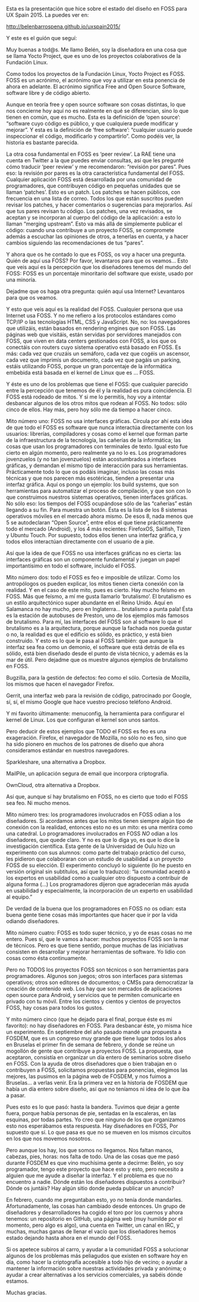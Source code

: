 Esta es la presentación que hice sobre el estado del diseño en FOSS para UX Spain 2015. La puedes ver en:

http://belenbarrospena.github.io/uxspain2015/

Y este es el guión que seguí:

Muy buenas a tod@s. Me llamo Belén, soy la diseñadora en una cosa que se llama Yocto Project, que es uno de los proyectos colaborativos de la Fundación Linux. 

Como todos los proyectos de la Fundación Linux, Yocto Project es FOSS. FOSS es un acrónimo, el acrónimo que voy a utilizar en esta ponencia de ahora en adelante. El acrónimo significa Free and Open Source Software, software libre y de código abierto. 

Aunque en teoría free y open source software son cosas distintas, lo que nos concierne hoy aquí no es realmente en qué se diferencian, sino lo que tienen en común, que es mucho. Esta es la definición de ‘open source’: “software cuyo código es público, y que cualquiera puede modificar y mejorar”. Y esta es la definición de ‘free software’: “cualquier usuario puede inspeccionar el código, modificarlo y compartirlo”. Como podéis ver, la historia es bastante parecida. 

La otra cosa fundamental en FOSS es ‘peer review’. La RAE tiene una cuenta en Twitter a la que puedes enviar consultas, así que les pregunté cómo traducir ‘peer review’ y me recomendaron: “revisión por pares”. Pues eso: la revisión por pares es la otra característica fundamental del FOSS. Cualquier aplicación FOSS está desarrollada por una comunidad de programadores, que contribuyen código en pequeñas unidades que se llaman ‘patches’. Esto es un patch. Los patches se hacen públicos, con frecuencia en una lista de correo. Todos los que están suscritos pueden revisar los patches, y hacer comentarios o sugerencias para mejorarlos. Así que tus pares revisan tu código. Los patches, una vez revisados, se aceptan y se incorporan al cuerpo del código de la aplicación: a esto lo llaman “merging upstream”. Esto va más allá de simplemente publicar el código: cuando una contribuye a un proyecto FOSS, se compromete además a escuchar las opiniones de otros, a tenerlas en cuenta, y a hacer cambios siguiendo las recomendaciones de tus “pares”.

Y ahora que os he contado lo que es FOSS, os voy a hacer una pregunta. Quién de aquí usa FOSS? Por favor, levantaros para que os veamos… Esto que veis aquí es la percepción que los diseñadores tenemos del mundo del FOSS: FOSS es un porcentaje minoritario del software que existe, usado por una minoría.

Dejadme que os haga otra pregunta: quién aquí usa Internet? Levantaros para que os veamos. 

Y esto que veis aquí es la realidad del FOSS. Cualquier persona que usa Internet usa FOSS. Y no me refiero a los protocolos estándares como TCP/IP o las tecnologías HTML, CSS y JavaScript. No, no: los navegadores que utilizáis, están basados en rendering engines que son FOSS. Las páginas web que visitáis, están servidas por servidores manejados con FOSS, que viven en data centers gestionados con FOSS, a los que os conectáis con routers cuyo sistema operativo está basado en FOSS. Es más: cada vez que cruzáis un semáforo, cada vez que cogéis un ascensor, cada vez que imprimís un documento, cada vez que pagáis un parking, estáis utilizando FOSS, porque un gran porcentaje de la informática embebida está basada en el kernel de Linux que es … FOSS.

Y éste es uno de los problemas que tiene el FOSS: que cualquier parecido entre la percepción que tenemos de él y la realidad es pura coincidencia. El FOSS está rodeado de mitos. Y si me lo permitís, hoy voy a intentar desbancar algunos de los otros mitos que rodean al FOSS. No todos: sólo cinco de ellos. Hay más, pero hoy sólo me da tiempo a hacer cinco. 

Mito número uno: FOSS no usa interfaces gráficas. Circula por ahí esta idea de que todo el FOSS es software que nunca interactúa directamente con los usuarios: librerías, compiladores y cosas como el kernel que forman parte de la infraestructura de la tecnología, las cañerías de la informática; las cosas que usan los programadores con terminales de texto. Igual esto fue cierto en algún momento, pero realmente ya no lo es. Los programadores jovenzuelos (y no tan jovenzuelos) están acostumbrados a interfaces gráficas, y demandan el mismo tipo de interacción para sus herramientas. Prácticamente todo lo que os podáis imaginar, incluso las cosas más técnicas y que nos parecen más esotéricas, tienden a presentar una interfaz gráfica. Aquí os pongo un ejemplo: los build systems, que son herramientas para automatizar el proceso de compilación, y que son con lo que construimos nuestros sistemas operativos, tienen interfaces gráficas. No sólo eso: los tiempos del FOSS ocupándose sólo de las “cañerías” están llegando a su fin. Para muestra un botón. Ésta es la lista de los 8 sistemas operativos móviles en el mercado ahora mismo. De esos 8, nada menos que 5 se autodeclaran “Open Source”, entre ellos el que tiene prácticamente todo el mercado (Android), y los 4 más recientes: FirefoxOS, Sailfish, Tizen y Ubuntu Touch. Por supuesto, todos ellos tienen una interfaz gráfica, y todos ellos interactúan directamente con el usuario de a pie. 

Así que la idea de que FOSS no usa interfaces gráficas no es cierta: las interfaces gráficas son un componente fundamental y juegan un papel importantísimo en todo el software, incluido el FOSS. 

Mito número dos: todo el FOSS es feo e imposible de utilizar. Como los antropólogos os pueden explicar, los mitos tienen cierta conexión con la realidad. Y en el caso de este mito, pues es cierto. Hay mucho feísmo en FOSS. Más que feísmo, a mí me gusta llamarlo ‘brutalismo’. El brutalismo es un estilo arquitectónico super abundante en el Reino Unido. Aquí en Salamanca no hay mucho, pero en Inglaterra… brutalismo a punta pala! Ésta es la estación de autobuses de Preston, uno de los ejemplos más famosos de brutalismo. Para mí, las interfaces del FOSS son al software lo que el brutalismo es a la arquitectura, porque aunque la fachada nos pueda gustar o no, la realidad es que el edificio es sólido, es práctico, y está bien construido. Y esto es lo que le pasa al FOSS también: que aunque la interfaz sea fea como un demonio, el software que está detrás de ella es sólido, está bien diseñado desde el punto de vista técnico, y además es la mar de útil. Pero dejadme que os muestre algunos ejemplos de brutalismo en FOSS. 

Bugzilla, para la gestión de defectos: feo como el sólo. Cortesía de Mozilla, los mismos que hacen el navegador Firefox. 

Gerrit, una interfaz web para la revisión de código, patrocinado por Google, sí, sí, el mismo Google que hace vuestro precioso teléfono Android. 

Y mi favorito últimamente: menuconfig, la herramienta para configurar el kernel de Linux. Los que configuran el kernel son unos santos.

Pero deducir de estos ejemplos que TODO el FOSS es feo es una exageración. Firefox, el navegador de Mozilla, no sólo no es feo, sino que ha sido pionero en muchos de los patrones de diseño que ahora consideramos estándar en nuestros navegadores.

Sparkleshare, una alternativa a Dropbox.

MailPile, un aplicación segura de email que incorpora criptografía.

OwnCloud, otra alternativa a Dropbox.

Así que, aunque sí hay brutalismo en FOSS, no es cierto que todo el FOSS sea feo. Ni mucho menos. 

Mito número tres: los programadores involucrados en FOSS odian a los diseñadores. Si acordamos antes que los mitos tienen siempre algún tipo de conexión con la realidad, entonces esto no es un mito: es una mentira como una catedral. Lo programadores involucrados en FOSS *NO* odian a los diseñadores, que quede claro. Y no es que lo diga yo, es que lo dice la investigación científica. Esta gente de la Universidad de Oulu hizo un experimento con sus alumnos: como parte del trabajo práctico del curso, les pidieron que colaboraran con un estudio de usabilidad a un proyecto FOSS de su elección. El experimento concluyó lo siguiente (lo he puesto en versión original sin subtítulos, así que lo traduzco): “la comunidad aceptó a los expertos en usabilidad como a cualquier otro dispuesto a contribuir de alguna forma (…) Los programadores dijeron que agradecerían más ayuda en usabilidad y especialmente, la incorporación de un experto en usabilidad al equipo.” 

De verdad de la buena que los programadores en FOSS no os odian: esta buena gente tiene cosas más importantes que hacer que ir por la vida odiando diseñadores.

Mito número cuatro: FOSS es todo super técnico, y yo de esas cosas no me entero. Pues sí, que le vamos a hacer: muchos proyectos FOSS son la mar de técnicos. Pero es que tiene sentido, porque muchas de las iniciativas consisten en desarrollar y mejorar herramientas de software. Yo lidio con cosas como ésta continuamente. 

Pero no TODOS los proyectos FOSS son técnicos o son herramientas para programadores. Algunos son juegos; otros son interfaces para sistemas operativos; otros son editores de documentos; o CMSs para democratizar la creación de contenido web. Los hay que son mercados de aplicaciones open source para Android, y servicios que te permiten comunicarte en privado con tu móvil. Entre los cientos y cientos y cientos de proyectos FOSS, hay cosas para todos los gustos. 

Y mito número cinco (que he dejado para el final, porque éste es mi favorito): no hay diseñadores en FOSS. Para desbancar éste, yo misma hice un experimento. En septiembre del año pasado mandé una propuesta a FOSDEM, que es un congreso muy grande que tiene lugar todos los años en Bruselas el primer fin de semana de febrero, y donde se reúne un mogollón de gente que contribuye a proyectos FOSS. La propuesta, que aceptaron, consistía en organizar un día entero de seminarios sobre diseño en FOSS. Con la ayuda de otros diseñadores que o bien trabajan en o contribuyen a FOSS, solicitamos propuestas para ponencias, elegimos las mejores, las pusimos en la página web de FOSDEM, y nos fuimos a Bruselas… a verlas venir. Era la primera vez en la historia de FOSDEM que había un día entero sobre diseño, así que no teníamos ni idea de lo que iba a pasar. 

Pues esto es lo que pasó: hasta la bandera. Tuvimos que dejar a gente fuera, porque había personas de pie, sentadas en la escaleras, en las esquinas, por todas partes. Yo creo que ninguno de los que organizamos esto nos esperábamos esta respuesta. Hay diseñadores en FOSS, Por supuesto que sí. Lo que pasa es que no se mueven en los mismos circuitos en los que nos movemos nosotros. 

Pero aunque los hay, los que somos no llegamos. Nos faltan manos, cabezas, pies, horas: nos falta de todo. Una de las cosas que me pasó durante FOSDEM es que vino muchísima gente a decirme: Belén, yo soy programador, tengo este proyecto que hace esto y esto, pero necesito a alguien que me ayude a diseñar la interfaz. Y el problema es que no encuentro a nadie. Dónde están los diseñadores dispuestos a contribuir? Dónde os juntáis? Hay algún sitio donde pueda publicar un anuncio?

En febrero, cuando me preguntaban esto, yo no tenía donde mandarles. Afortunadamente, las cosas han cambiado desde entonces. Un grupo de diseñadores y desarrolladores ha cogido el toro por los cuernos y ahora tenemos: un repositorio en GitHub, una página web (muy humilde por el momento, pero algo es algo), una cuenta en Twitter, un canal en IRC, y muchas, muchas ganas de llenar el vacío que los diseñadores hemos estado dejando hasta ahora en el mundo del FOSS.

Si os apetece subiros al carro, y ayudar a la comunidad FOSS a solucionar algunos de los problemas más peliagudos que existen en software hoy en día, como hacer la criptografía accesible a todo hijo de vecino; o ayudar a mantener la información sobre nuestras actividades privada y anónima; o ayudar a crear alternativas a los servicios comerciales, ya sabéis dónde estamos. 

Muchas gracias. 
